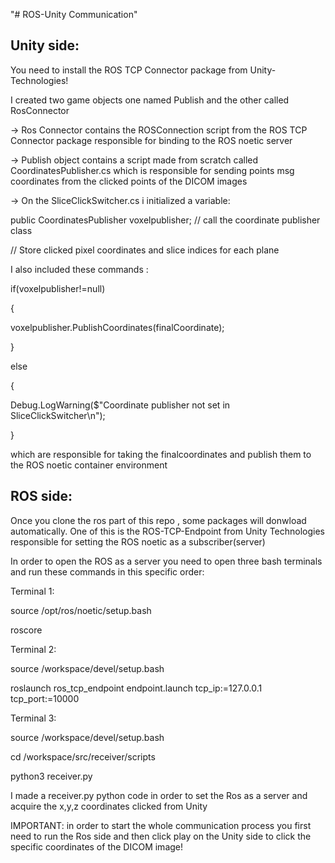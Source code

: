"# ROS-Unity Communication"



## Unity side:

You need to install the ROS TCP Connector package from Unity-Technologies!



I created two game objects one named Publish and the other called RosConnector


-> Ros Connector contains the ROSConnection script from the ROS TCP Connector package responsible for binding to the ROS noetic server


-> Publish object contains a script made from scratch called CoordinatesPublisher.cs which is responsible for sending points msg coordinates from the clicked points of the DICOM images


-> On the SliceClickSwitcher.cs i initialized a variable:



public CoordinatesPublisher voxelpublisher; // call the coordinate publisher class


// Store clicked pixel coordinates and slice indices for each plane



I also included these commands :



if(voxelpublisher!=null)


{



voxelpublisher.PublishCoordinates(finalCoordinate);



}


else



{


Debug.LogWarning($"Coordinate publisher not set in SliceClickSwitcher\\n");



}



which are responsible for taking the finalcoordinates and publish them to the ROS noetic container environment



## ROS side:

Once you clone the ros part of this repo , some packages will donwload automatically. One of this is the ROS-TCP-Endpoint from Unity Technologies responsible for setting the ROS noetic as a subscriber(server)

In order to open the ROS as a server you need to open three bash terminals and run these commands in this specific order:



Terminal 1:


source /opt/ros/noetic/setup.bash



roscore



Terminal 2:


source /workspace/devel/setup.bash



roslaunch ros\_tcp\_endpoint endpoint.launch tcp\_ip:=127.0.0.1 tcp\_port:=10000



Terminal 3:


source /workspace/devel/setup.bash



cd /workspace/src/receiver/scripts



python3 receiver.py





I made a receiver.py python code in order to set the Ros as a server and acquire the x,y,z coordinates clicked from Unity



IMPORTANT: in order to start the whole communication process you first need to run the Ros side and then click play on the Unity side to click the specific coordinates of the DICOM image!

